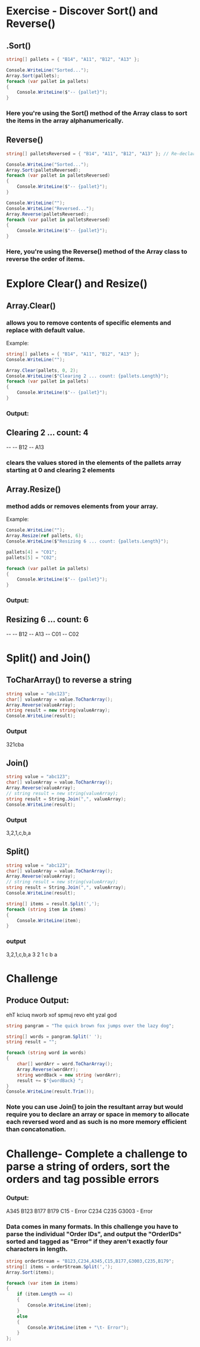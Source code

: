 # Exercise - Discover Sort() and Reverse()

## .Sort()
```csharp
string[] pallets = { "B14", "A11", "B12", "A13" };

Console.WriteLine("Sorted...");
Array.Sort(pallets);
foreach (var pallet in pallets)
{
    Console.WriteLine($"-- {pallet}");
}
```

### Here you're using the Sort() method of the Array class to sort the items in the array alphanumerically.

## Reverse()
```csharp
string[] palletsReversed = { "B14", "A11", "B12", "A13" }; // Re-declaration for clarity in example

Console.WriteLine("Sorted...");
Array.Sort(palletsReversed);
foreach (var pallet in palletsReversed)
{
    Console.WriteLine($"-- {pallet}");
}

Console.WriteLine("");
Console.WriteLine("Reversed...");
Array.Reverse(palletsReversed);
foreach (var pallet in palletsReversed)
{
    Console.WriteLine($"-- {pallet}");
}
```
### Here, you're using the Reverse() method of the Array class to reverse the order of items.

# Explore Clear() and Resize()

## Array.Clear() 

### allows you to remove contents of specific elements and replace with default value. 

Example:

```csharp
string[] pallets = { "B14", "A11", "B12", "A13" };
Console.WriteLine("");

Array.Clear(pallets, 0, 2);
Console.WriteLine($"Clearing 2 ... count: {pallets.Length}");
foreach (var pallet in pallets)
{
    Console.WriteLine($"-- {pallet}");
}
```
### Output:
Clearing 2 ... count: 4
-- 
-- 
-- B12
-- A13

### clears the values stored in the elements of the pallets array starting at 0 and clearing 2 elements

## Array.Resize() 
### method adds or removes elements from your array. 
Example:

```csharp
Console.WriteLine("");
Array.Resize(ref pallets, 6);
Console.WriteLine($"Resizing 6 ... count: {pallets.Length}");

pallets[4] = "C01";
pallets[5] = "C02";

foreach (var pallet in pallets)
{
    Console.WriteLine($"-- {pallet}");
}
```

### Output:
Resizing 6 ... count: 6
-- 
-- 
-- B12
-- A13
-- C01
-- C02

# Split() and Join()

## ToCharArray() to reverse a string

```csharp
string value = "abc123";
char[] valueArray = value.ToCharArray();
Array.Reverse(valueArray);
string result = new string(valueArray);
Console.WriteLine(result);
```

### Output
321cba

## Join()

```csharp
string value = "abc123";
char[] valueArray = value.ToCharArray();
Array.Reverse(valueArray);
// string result = new string(valueArray);
string result = String.Join(",", valueArray);
Console.WriteLine(result);
```

### Output
3,2,1,c,b,a


## Split()

```csharp
string value = "abc123";
char[] valueArray = value.ToCharArray();
Array.Reverse(valueArray);
// string result = new string(valueArray);
string result = String.Join(",", valueArray);
Console.WriteLine(result);

string[] items = result.Split(',');
foreach (string item in items)
{
    Console.WriteLine(item);
}
```
### output
3,2,1,c,b,a
3
2
1
c
b
a

# Challenge

## Produce Output: 
ehT kciuq nworb xof spmuj revo eht yzal god

```csharp
string pangram = "The quick brown fox jumps over the lazy dog";

string[] words = pangram.Split(' ');
string result = ""; 

foreach (string word in words)
{
    char[] wordArr = word.ToCharArray();
    Array.Reverse(wordArr);
    string wordBack = new string (wordArr);
    result += $"{wordBack} ";
}
Console.WriteLine(result.Trim());
```

### Note you can use Join() to join the resultant array but would require you to declare an array or space in memory to allocate each reversed word and as such is no more memory efficient than concatonation. 


# Challenge- Complete a challenge to parse a string of orders, sort the orders and tag possible errors

### Output: 
A345
B123
B177
B179
C15     - Error
C234
C235
G3003   - Error

### Data comes in many formats. In this challenge you have to parse the individual "Order IDs", and output the "OrderIDs" sorted and tagged as "Error" if they aren't exactly four characters in length.

```csharp
string orderStream = "B123,C234,A345,C15,B177,G3003,C235,B179";
string[] items = orderStream.Split(',');
Array.Sort(items);

foreach (var item in items)
{
    if (item.Length == 4)
    {
        Console.WriteLine(item);
    }
    else
    {
        Console.WriteLine(item + "\t- Error");
    }
};
```